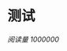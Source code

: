# 测试

<!-- id 将作为查询条件 -->
<span id="/#/周刊/cs" class="leancloud_visitors" data-flag-title="测试">
  <em class="post-meta-item-text">阅读量 </em>
  <i class="leancloud-visitors-count">1000000</i>
</span>